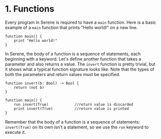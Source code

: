 # 1. Functions

Every program in Serene is required to have a `main` function. Here is a basic example of a `main` function that prints "Hello world!" on a new line.

``` serene
function main() {
    print "Hello world!"
}
```

In Serene, the body of a function is a sequence of statements, each beginning with a keyword.  Let's define another function that takes a parameter and also returns a value. The `invert` function is pretty trivial, but it shows what a typical function signature looks like. Note that the types of both the parameters and return values must be specified.

```serene
function invert(b: Bool) -> Bool {
	return (not b)
}

function main() {
	run invert(True)			//return value is discarded
	print invert(True) 			//return value is printed
}
```

Remember that the body of a function is a sequence of statements: `invert(True)` on its own isn't a statement, so we use the `run` keyword to execute it.